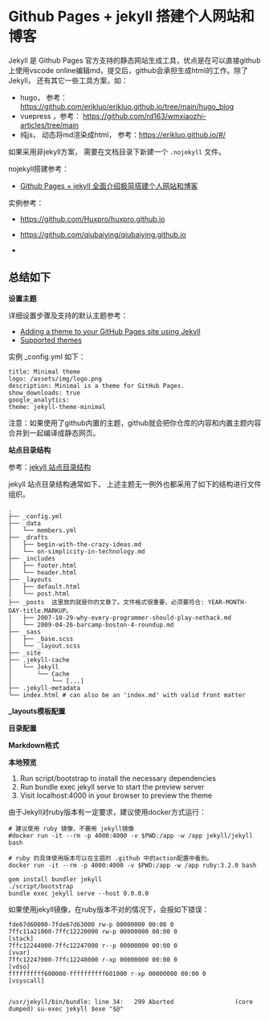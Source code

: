 # Github Pages + jekyll 搭建个人网站和博客


Jekyll 是 Github Pages 官方支持的静态网站生成工具，优点是在可以直接github上使用vscode online编辑md，提交后，github会承担生成html的工作。除了Jekyll， 还有其它一些工具方案，如：

- hugo， 参考：https://github.com/erikluo/erikluo.github.io/tree/main/hugo_blog
- vuepress ，参考： https://github.com/rd163/wmxiaozhi-articles/tree/main
- 纯js， 动态将md渲染成html， 参考：https://erikluo.github.io/#/

如果采用非jekyll方案， 需要在文档目录下新建一个 `.nojekyll` 文件。

nojekyll搭建参考：

- [Github Pages + jekyll 全面介绍极简搭建个人网站和博客](https://zhuanlan.zhihu.com/p/51240503)

实例参考：

- https://github.com/Huxpro/huxpro.github.io
- https://github.com/qiubaiying/qiubaiying.github.io

- []()

## 总结如下

**设置主题**

详细设置步骤及支持的默认主题参考：

- [Adding a theme to your GitHub Pages site using Jekyll](https://docs.github.com/en/pages/setting-up-a-github-pages-site-with-jekyll/adding-a-theme-to-your-github-pages-site-using-jekyll)
- [Supported themes](https://pages.github.com/themes/)

实例 _config.yml 如下：

```
title: Minimal theme
logo: /assets/img/logo.png
description: Minimal is a theme for GitHub Pages.
show_downloads: true
google_analytics:
theme: jekyll-theme-minimal
```

注意：如果使用了github内置的主题，github就会把你仓库的内容和内置主题内容合并到一起编译成静态网页。

**站点目录结构**

参考：[jekyll 站点目录结构](https://jekyllcn.com/docs/structure/)

jekyll 站点目录结构通常如下， 上述主题无一例外也都采用了如下的结构进行文件组织。

```
.
├── _config.yml
├── _data
│   └── members.yml
├── _drafts
│   ├── begin-with-the-crazy-ideas.md
│   └── on-simplicity-in-technology.md
├── _includes
│   ├── footer.html
│   └── header.html
├── _layouts
│   ├── default.html
│   └── post.html
├── _posts  这里放的就是你的文章了。文件格式很重要，必须要符合: YEAR-MONTH-DAY-title.MARKUP。 
│   ├── 2007-10-29-why-every-programmer-should-play-nethack.md
│   └── 2009-04-26-barcamp-boston-4-roundup.md
├── _sass
│   ├── _base.scss
│   └── _layout.scss
├── _site
├── .jekyll-cache
│   └── Jekyll
│       └── Cache
│           └── [...]
├── .jekyll-metadata
└── index.html # can also be an 'index.md' with valid front matter
```


**_layouts模板配置**

**目录配置**

**Markdown格式**

**本地预览**

1. Run script/bootstrap to install the necessary dependencies
2. Run bundle exec jekyll serve to start the preview server
3. Visit localhost:4000 in your browser to preview the theme

由于Jekyll对ruby版本有一定要求，建议使用docker方式运行：

```
# 建议使用 ruby 镜像，不要用 jekyll镜像
#docker run -it --rm -p 4000:4000 -v $PWD:/app -w /app jekyll/jekyll bash

# ruby 的具体使用版本可以在主题的 .github 中的action配置中看到。
docker run -it --rm -p 4000:4000 -v $PWD:/app -w /app ruby:3.2.0 bash
```

```
gem install bundler jekyll
./script/bootstrap
bundle exec jekyll serve --host 0.0.0.0
```

如果使用jekyll镜像，在ruby版本不对的情况下，会报如下错误：
```
fde67d60000-7fde67d63000 rw-p 00000000 00:00 0 
7ffc11a21000-7ffc12220000 rw-p 00000000 00:00 0                          [stack]
7ffc12244000-7ffc12247000 r--p 00000000 00:00 0                          [vvar]
7ffc12247000-7ffc12248000 r-xp 00000000 00:00 0                          [vdso]
ffffffffff600000-ffffffffff601000 r-xp 00000000 00:00 0                  [vsyscall]


/usr/jekyll/bin/bundle: line 34:   299 Aborted                 (core dumped) su-exec jekyll $exe "$@"
```









